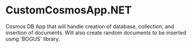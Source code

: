 # CustomCosmosApp.NET
Cosmos DB App that will handle creation of database, collection, and insertion of documents. Will also create random documents to be inserted using 'BOGUS' library.
